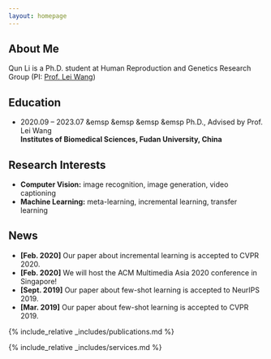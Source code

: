 ```yaml
---
layout: homepage
---
```


## About Me

Qun Li is a Ph.D. student at Human Reproduction and Genetics Research Group (PI: [Prof. Lei Wang](https://reprod-genet.fudan.edu.cn/ed/b3/c23195a454067/page.htm))

## Education
- 2020.09 – 2023.07 &emsp &emsp &emsp &emsp Ph.D., Advised by Prof. Lei Wang <br>
**Institutes of Biomedical Sciences, Fudan University, China**


## Research Interests

- **Computer Vision:** image recognition, image generation, video captioning
- **Machine Learning:** meta-learning, incremental learning, transfer learning

## News

- **[Feb. 2020]** Our paper about incremental learning is accepted to CVPR 2020.
- **[Feb. 2020]** We will host the ACM Multimedia Asia 2020 conference in Singapore!
- **[Sept. 2019]** Our paper about few-shot learning is accepted to NeurIPS 2019.
- **[Mar. 2019]** Our paper about few-shot learning is accepted to CVPR 2019.

{% include_relative _includes/publications.md %}

{% include_relative _includes/services.md %}
